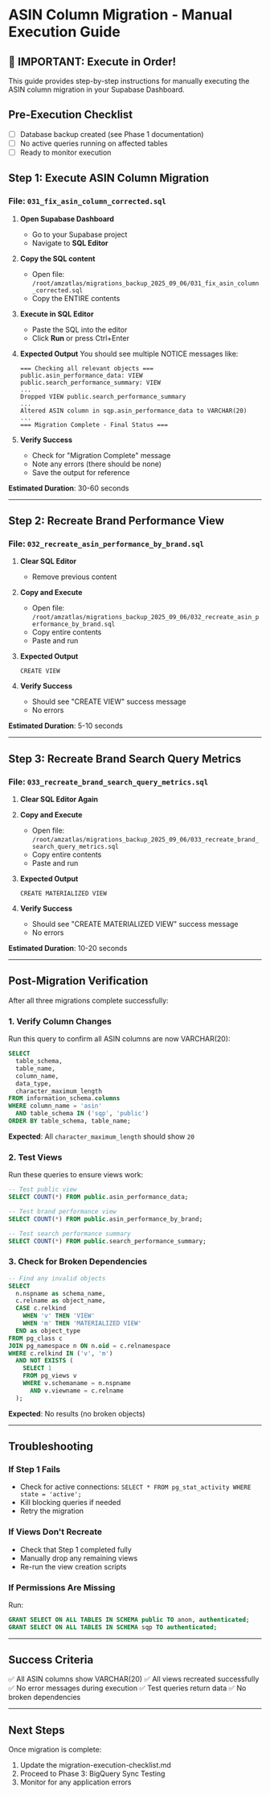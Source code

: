 # ASIN Column Migration - Manual Execution Guide

## 🚨 IMPORTANT: Execute in Order!

This guide provides step-by-step instructions for manually executing the ASIN column migration in your Supabase Dashboard.

## Pre-Execution Checklist
- [ ] Database backup created (see Phase 1 documentation)
- [ ] No active queries running on affected tables
- [ ] Ready to monitor execution

## Step 1: Execute ASIN Column Migration

### File: `031_fix_asin_column_corrected.sql`

1. **Open Supabase Dashboard**
   - Go to your Supabase project
   - Navigate to **SQL Editor**

2. **Copy the SQL content**
   - Open file: `/root/amzatlas/migrations_backup_2025_09_06/031_fix_asin_column_corrected.sql`
   - Copy the ENTIRE contents

3. **Execute in SQL Editor**
   - Paste the SQL into the editor
   - Click **Run** or press Ctrl+Enter
   
4. **Expected Output**
   You should see multiple NOTICE messages like:
   ```
   === Checking all relevant objects ===
   public.asin_performance_data: VIEW
   public.search_performance_summary: VIEW
   ...
   Dropped VIEW public.search_performance_summary
   ...
   Altered ASIN column in sqp.asin_performance_data to VARCHAR(20)
   ...
   === Migration Complete - Final Status ===
   ```

5. **Verify Success**
   - Check for "Migration Complete" message
   - Note any errors (there should be none)
   - Save the output for reference

**Estimated Duration**: 30-60 seconds

---

## Step 2: Recreate Brand Performance View

### File: `032_recreate_asin_performance_by_brand.sql`

1. **Clear SQL Editor**
   - Remove previous content
   
2. **Copy and Execute**
   - Open file: `/root/amzatlas/migrations_backup_2025_09_06/032_recreate_asin_performance_by_brand.sql`
   - Copy entire contents
   - Paste and run

3. **Expected Output**
   ```
   CREATE VIEW
   ```

4. **Verify Success**
   - Should see "CREATE VIEW" success message
   - No errors

**Estimated Duration**: 5-10 seconds

---

## Step 3: Recreate Brand Search Query Metrics

### File: `033_recreate_brand_search_query_metrics.sql`

1. **Clear SQL Editor Again**
   
2. **Copy and Execute**
   - Open file: `/root/amzatlas/migrations_backup_2025_09_06/033_recreate_brand_search_query_metrics.sql`
   - Copy entire contents
   - Paste and run

3. **Expected Output**
   ```
   CREATE MATERIALIZED VIEW
   ```

4. **Verify Success**
   - Should see "CREATE MATERIALIZED VIEW" success message
   - No errors

**Estimated Duration**: 10-20 seconds

---

## Post-Migration Verification

After all three migrations complete successfully:

### 1. Verify Column Changes
Run this query to confirm all ASIN columns are now VARCHAR(20):
```sql
SELECT 
  table_schema,
  table_name,
  column_name,
  data_type,
  character_maximum_length
FROM information_schema.columns
WHERE column_name = 'asin'
  AND table_schema IN ('sqp', 'public')
ORDER BY table_schema, table_name;
```

**Expected**: All `character_maximum_length` should show `20`

### 2. Test Views
Run these queries to ensure views work:
```sql
-- Test public view
SELECT COUNT(*) FROM public.asin_performance_data;

-- Test brand performance view
SELECT COUNT(*) FROM public.asin_performance_by_brand;

-- Test search performance summary
SELECT COUNT(*) FROM public.search_performance_summary;
```

### 3. Check for Broken Dependencies
```sql
-- Find any invalid objects
SELECT 
  n.nspname as schema_name,
  c.relname as object_name,
  CASE c.relkind
    WHEN 'v' THEN 'VIEW'
    WHEN 'm' THEN 'MATERIALIZED VIEW'
  END as object_type
FROM pg_class c
JOIN pg_namespace n ON n.oid = c.relnamespace
WHERE c.relkind IN ('v', 'm')
  AND NOT EXISTS (
    SELECT 1 
    FROM pg_views v 
    WHERE v.schemaname = n.nspname 
      AND v.viewname = c.relname
  );
```

**Expected**: No results (no broken objects)

---

## Troubleshooting

### If Step 1 Fails
- Check for active connections: `SELECT * FROM pg_stat_activity WHERE state = 'active';`
- Kill blocking queries if needed
- Retry the migration

### If Views Don't Recreate
- Check that Step 1 completed fully
- Manually drop any remaining views
- Re-run the view creation scripts

### If Permissions Are Missing
Run:
```sql
GRANT SELECT ON ALL TABLES IN SCHEMA public TO anon, authenticated;
GRANT SELECT ON ALL TABLES IN SCHEMA sqp TO authenticated;
```

---

## Success Criteria

✅ All ASIN columns show VARCHAR(20)
✅ All views recreated successfully
✅ No error messages during execution
✅ Test queries return data
✅ No broken dependencies

---

## Next Steps

Once migration is complete:
1. Update the migration-execution-checklist.md
2. Proceed to Phase 3: BigQuery Sync Testing
3. Monitor for any application errors